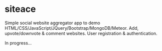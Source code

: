 # siteace
Simple social website aggregator app to demo HTML/CSS/JavaScript/JQuery/Bootstrap/MongoDB/Meteor.
Add, upvote/downvote & comment websites. User registration & authentication.

In progress...
